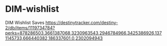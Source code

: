 # DIM-wishlist
DIM Wishlist Saves
https://destinytracker.com/destiny-2/db/items/1119734784?perks=878286503,3661387068,3230963543,2946784966,3425386926,1371145733,666440382,186337601,0,2302094943
